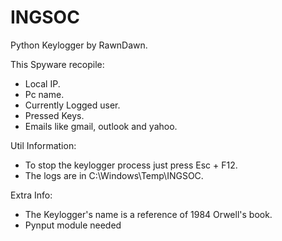 # INGSOC
Python Keylogger by RawnDawn.

This Spyware recopile:
- Local IP.
- Pc name.
- Currently Logged user.
- Pressed Keys.
- Emails like gmail, outlook and yahoo.

Util Information:
- To stop the keylogger process just press Esc + F12.
- The logs are in C:\Windows\Temp\INGSOC.

Extra Info:
- The Keylogger's name is a reference of 1984 Orwell's book.
- Pynput module needed 
